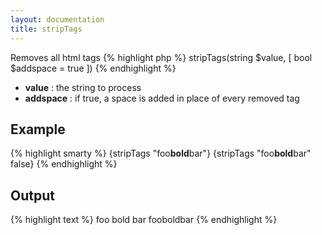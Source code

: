 ```yaml
---
layout: documentation
title: stripTags
---
```


Removes all html tags
{% highlight php %}
stripTags(string $value, [ bool $addspace = true ])
{% endhighlight %}

* **value** : the string to process
* **addspace** : if true, a space is added in place of every removed tag

## Example
{% highlight smarty %}
{stripTags "foo<strong>bold</strong>bar"}
{stripTags "foo<strong>bold</strong>bar" false}
{% endhighlight %}

## Output
{% highlight text %}
foo bold bar
fooboldbar
{% endhighlight %}